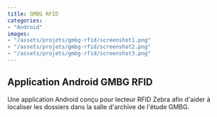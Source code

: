 ```yaml
---
title: GMBG RFID
categories:
- "Android"
images:
- "/assets/projets/gmbg-rfid/screenshot1.png"
- "/assets/projets/gmbg-rfid/screenshot2.png"
- "/assets/projets/gmbg-rfid/screenshot3.png"
---
```


## Application Android GMBG RFID

Une application Android conçu pour lecteur RFID Zebra afin d'aider à localiser les dossiers dans la salle d'archive de l'étude GMBG.